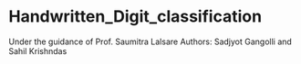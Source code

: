 # Handwritten_Digit_classification
Under the guidance of Prof. Saumitra Lalsare 
Authors: Sadjyot Gangolli and Sahil Krishndas
